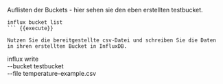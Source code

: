 Auflisten der Buckets - hier sehen sie den eben erstellten testbucket.

```
influx bucket list
``` {{execute}}

Nutzen Sie die bereitgestellte csv-Datei und schreiben Sie die Daten in ihren erstellten Bucket in InfluxDB.

```
influx write \
  --bucket testbucket \
  --file temperature-example.csv
```{{execute}}
